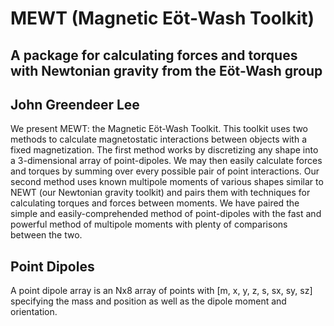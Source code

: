 # MEWT (Magnetic E&ouml;t-Wash Toolkit)
## A package for calculating forces and torques with Newtonian gravity from the E&ouml;t-Wash group
## John Greendeer Lee


We present MEWT: the Magnetic E&ouml;t-Wash Toolkit. This toolkit uses two methods to calculate magnetostatic interactions between objects with a fixed magnetization. The first method works by discretizing any shape into a 3-dimensional array of point-dipoles. We may then easily calculate forces and torques by summing over every possible pair of point interactions. Our second method uses known multipole moments of various shapes similar to NEWT (our Newtonian gravity toolkit) and pairs them with techniques for calculating torques and forces between moments. We have paired the simple and easily-comprehended method of point-dipoles with the fast and powerful method of multipole moments with plenty of comparisons between the two.

## Point Dipoles
A point dipole array is an Nx8 array of points with [m, x, y, z, s, sx, sy, sz] specifying the mass and position as well as the dipole moment and orientation.